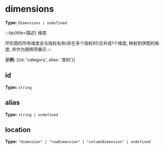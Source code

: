# dimensions

**Type:** `Dimensions | undefined`

:::tip{title=描述}
维度



环形图的所有维度会与指标名称(存在多个指标时)合并成1个维度, 映射到饼图的角度, 并作为图例项展示.:::


 

**示例:**
[{id: 'category', alias: '类别'}]


 


## id

**Type:** `string`

## alias

**Type:** `string | undefined`

## location

**Type:** `"dimension" | "rowDimension" | "columnDimension" | undefined`

